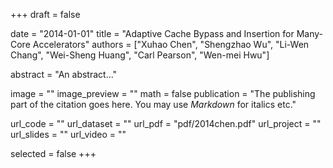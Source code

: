 +++
draft = false

date = "2014-01-01"
title = "Adaptive Cache Bypass and Insertion for Many-Core Accelerators"
authors = ["Xuhao Chen", "Shengzhao Wu", "Li-Wen Chang", "Wei-Sheng Huang", "Carl Pearson", "Wen-mei Hwu"]

abstract = "An abstract..."

image = ""
image_preview = ""
math = false
publication = "The publishing part of the citation goes here. You may use *Markdown* for italics etc."

url_code = ""
url_dataset = ""
url_pdf = "pdf/2014chen.pdf"
url_project = ""
url_slides = ""
url_video = ""

selected = false
+++